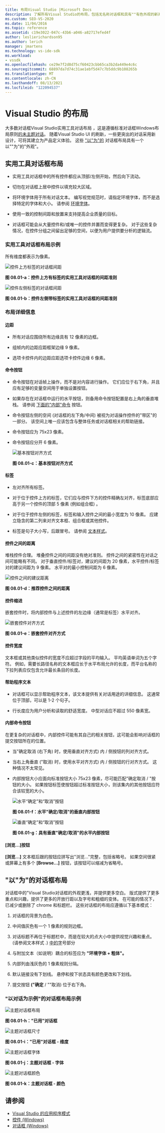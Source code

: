 ```yaml
---
title: 布局Visual Studio |Microsoft Docs
description: 了解所有Visual Studio的布局，包括无名称对话框和具有""有色外观的新对话。
ms.custom: SEO-VS-2020
ms.date: 11/04/2016
ms.topic: reference
ms.assetid: c19e3022-047c-43b6-a046-a82717efed4f
author: leslierichardson95
ms.author: lerich
manager: jmartens
ms.technology: vs-ide-sdk
ms.workload:
- vssdk
ms.openlocfilehash: ce29e7f2d8d75cf60423cbb65ca3b2da449e4c6c
ms.sourcegitcommit: 68897da7d74c31ae1ebf5d47c7b5ddc9b108265b
ms.translationtype: MT
ms.contentlocale: zh-CN
ms.lasthandoff: 08/13/2021
ms.locfileid: "122094537"
---
```

# <a name="layout-for-visual-studio"></a>Visual Studio 的布局
大多数对话框Visual Studio实用工具对话布局 ，这是[](../../extensibility/ux-guidelines/layout-for-visual-studio.md#BKMK_UtilityDialogLayout)遵循标准对话框Windows布局原则[的未主题对话](/windows/desktop/uxguide/win-dialog-box)。 随着Visual Studio UI 的刷新，一些更突出的对话采用新设计，可将其建立为产品定义体验。 这些 ["以"为"的](../../extensibility/ux-guidelines/layout-for-visual-studio.md#BKMK_ThemedDialogLayout) 对话框布局具有一个以""为"的"外观"。

## <a name="utility-dialog-layout"></a><a name="BKMK_UtilityDialogLayout"></a> 实用工具对话框布局

- 实用工具对话框中的所有控件都应从顶部/左侧开始，然后向下流动。

- 切勿在对话框上居中控件以填充较大区域。

- 将环境字体用于所有对话文本。 编写视觉规范时，请指定环境字体，而不是选择特定的字体和大小。 请参阅 [环境字体](../../extensibility/ux-guidelines/fonts-and-formatting-for-visual-studio.md#BKMK_TheEnvironmentFont)。

- 使用一致的控制间距和放置来支持提高企业质量的目标。

- 对话框可能会从大量控件和/或唯一的控件并置而变得更复杂。 对于这些复杂情况，在控件分组之间留出足够的空间，以便为用户提供要分析的逻辑流。

### <a name="utility-dialog-layout-examples"></a>实用工具对话框布局示例
 所有维度都表示为像素。

 ![控件上方标签的对话框间距](../../extensibility/ux-guidelines/media/0801-a_utilityspacingabove.png "0801-a_UtilitySpacingAbove")

 **图 08.01-a：控件上方有标签的实用工具对话框的间距准则**

 ![控件左侧标签的对话框间距](../../extensibility/ux-guidelines/media/0801-b_utilityspacingleft.png "0801-b_UtilitySpacingLeft")

 **图 08.01-b：控件左侧带标签的实用工具对话框的间距准则**

### <a name="layout-details"></a>布局详细信息

#### <a name="margins"></a>边距

- 所有对话应围绕所有边缘具有 12 像素的边框。

- 组帧内的边距应距框架边缘 9 像素。

- 选项卡控件内的边距应距选项卡控件边缘 6 像素。

#### <a name="command-buttons"></a>命令按钮

- 命令按钮在对话帧上操作，而不是对内容进行操作。 它们应位于右下角，并且应有足够的变量空间用于单独设置按钮。

- 如果存在在对话框中运行的水平按钮，则备用命令按钮配置是右上角的垂直堆栈。 请参阅 [下面的"内部"命令](../../extensibility/ux-guidelines/layout-for-visual-studio.md#BKMK_InteriorCommandButtons) 按钮。

- 命令按钮左侧的空间 (对话框的左下角/中间) 被视为对话操作控件的"带区"的一部分。 该空间上唯一应该包含与整体任务或对话框相关的帮助链接。

- 命令按钮应为 75x23 像素。

- 命令按钮应分开 6 像素。

  ![基本按钮对齐方式](../../extensibility/ux-guidelines/media/0801-c_buttonalign.png "0801-c_ButtonAlign")

  **图 08.01-c：基本按钮对齐方式**

#### <a name="labels"></a>标签

- 左对齐所有标签。

- 对于位于控件上方的标签，它们应与控件下方的控件精确左对齐，标签底部应高于另一个控件的顶部 5 像素 (例如组合框) 。

- 对于位于控件左侧的标签，标签和输入控件之间的最小宽度为 10 像素。 应建立隐含的第二列来对齐文本框、组合框或其他控件。

- 标签是句子大小写，后跟冒号。 请参阅 [文本样式](../../extensibility/ux-guidelines/fonts-and-formatting-for-visual-studio.md#BKMK_TextStyle)。

#### <a name="distance-between-controls"></a>控件之间的距离
 堆栈控件合理。 堆叠控件之间的间距没有绝对准则。 控件之间的紧密性在对话之间可能略有不同。 对于垂直控件/标签对，建议的间距为 20 像素，水平控件/标签对的建议间距为 9 像素。 水平对的最小控制间距为 6 像素。

 ![控件之间的建议距离](../../extensibility/ux-guidelines/media/0801-d_controldistance.png "0801-d_ControlDistance")

 **图 08.01-d：推荐控件之间的距离**

#### <a name="control-indentation"></a>控件缩进
 嵌套控件时，将内部控件与上述控件的左边缘（通常是标签）水平对齐。

 ![嵌套控件对齐方式](../../extensibility/ux-guidelines/media/0801-e_controlalign.png "0801-e_ControlAlign")

 **图 08.01-e：嵌套控件对齐方式**

#### <a name="control-width"></a>控件宽度
 文本框或其他类似控件的宽度不应超过字段的平均输入。 平均英语单词为五个字符。 例如，需要长路径名称的文本框应长于水平布局允许的长度，而平台名称的下拉列表应仅包含允许最长条目的长度。

#### <a name="helper-text"></a>帮助程序文本

- 对话框可以显示帮助程序文本，该文本提供有关对话用途的详细信息。 这通常位于顶部，可以是 1-2 个句子。

- 行长度应为用户分析和读取的舒适宽度。 中型对话应不超过 550 像素宽。

#### <a name="interior-command-buttons"></a><a name="BKMK_InteriorCommandButtons"></a> 内部命令按钮
 在更复杂的对话框中，内部控件可能有其自己的相关按钮，这可能会影响对话框的提交按钮所在的位置。

- 当"确定取消 (右下角) 时，使用垂直对齐方式) 内 / 侧按钮的列对齐方式。

- 当右上角垂直 ("取消) 时，使用水平对齐方式) 内 / 侧按钮的行对齐方式。 这种情况不太常见。

- 内部按钮大小应面向标准按钮大小 75x23 像素，尽可能匹配"确定取消 / "按钮的大小。 如果按钮标签使按钮超过标准按钮大小，则该集内的其他按钮应符合该较宽的大小。

  ![水平“确定”和“取消”按钮](../../extensibility/ux-guidelines/media/0801-f_horizokcan.png "0801-f_HorizOKCan")

  **图 08.01-f：水平"确定/取消"的垂直内部按钮**

  ![垂直“确定”和“取消”按钮](../../extensibility/ux-guidelines/media/0801-g_vertokcan.png "0801-g_VertOKCan")

  **图 08.01-g：具有垂直"确定/取消"的水平内部按钮**

#### <a name="browse-button"></a>[浏览...]按钮
 **[浏览...]** 文本框后跟的按钮应拼写出"浏览..."完整，包括省略号。 如果空间很紧或屏幕上有多个 **[Browse...]** 按钮，该按钮可以缩减为省略号。

## <a name="themed-dialog-layout"></a><a name="BKMK_ThemedDialogLayout"></a> "以"为"的对话框布局
 对话框中的"Visual Studio对话框的外观更浅，并提供更多空白。 版式提供了更多重点和兴趣，提供了更多的开放行距以及字号和粗细的变体。 在可能的情况下，已减少或删除了 chrome 和标题栏。 这些对话框的布局应遵循以下基本模式：

1. 对话框的背景为白色。

2. 中间值灰色有一个 1 像素的规则边框。

3. 对话标题不再位于标题栏中，而是在较大的点大小中提供视觉兴趣和重点。  (请参阅文本样式 .) [中的字](../../extensibility/ux-guidelines/fonts-and-formatting-for-visual-studio.md#BKMK_TextStyle)号部分

4. 与附加文本（如说明）耦合的标签应为 **"环境字体 + 粗体"。**

5. 内部列由浅灰色的 1 像素规则分隔。

6. 默认链接没有下划线。 悬停和按下状态具有颜色更改和下划线。

7. 提交按钮 **("确定** / ""取消) 位于右下角。

### <a name="themed-dialog-layout-examples"></a>"以对话为示例"的对话框布局示例
 ![主题对话框布局](../../extensibility/ux-guidelines/media/0801-h_themeddialog.png "0801-h_ThemedDialog")

 **图 08.01-h："已用"对话框**

 ![主题对话框尺寸](../../extensibility/ux-guidelines/media/0801-i_themeddialogdimensions.png "0801-i_ThemedDialogDimensions")

 **图 08.01-i："已用"对话框 - 维度**

 ![主题对话框字体](../../extensibility/ux-guidelines/media/0801-j_themeddialogfonts.png "0801-j_ThemedDialogFonts")

 **图 08.01-j：主题对话框 - 字体**

 ![主题对话框颜色](../../extensibility/ux-guidelines/media/0801-k_themeddialogcolors.png "0801-k_ThemedDialogColors")

 **图 08.01-k：主题对话框 - 颜色**

## <a name="see-also"></a>请参阅
- [Visual Studio 的应用程序模式](../../extensibility/ux-guidelines/application-patterns-for-visual-studio.md)
- [控件 (Windows) ](/windows/desktop/uxguide/controls)
- [对话框 (Windows) ](/windows/desktop/uxguide/win-dialog-box)
